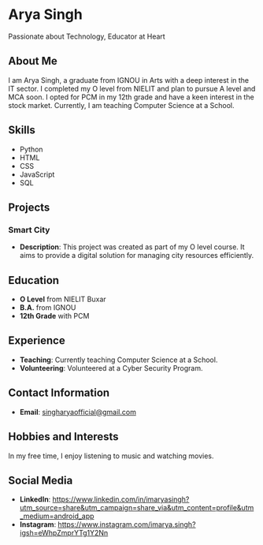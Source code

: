 # Arya Singh

Passionate about Technology, Educator at Heart

## About Me
I am Arya Singh, a graduate from IGNOU in Arts with a deep interest in the IT sector. I completed my O level from NIELIT and plan to pursue A level and MCA soon. I opted for PCM in my 12th grade and have a keen interest in the stock market. Currently, I am teaching Computer Science at a School.

## Skills
- Python
- HTML
- CSS
- JavaScript
- SQL

## Projects
### Smart City
- **Description**: This project was created as part of my O level course. It aims to provide a digital solution for managing city resources efficiently.

## Education
- **O Level** from NIELIT Buxar
- **B.A.** from IGNOU
- **12th Grade** with PCM

## Experience
- **Teaching**: Currently teaching Computer Science at a School.
- **Volunteering**: Volunteered at a Cyber Security Program.

## Contact Information
- **Email**: singharyaofficial@gmail.com

## Hobbies and Interests
In my free time, I enjoy listening to music and watching movies.

## Social Media
- **LinkedIn**: https://www.linkedin.com/in/imaryasingh?utm_source=share&utm_campaign=share_via&utm_content=profile&utm_medium=android_app
- **Instagram**: https://www.instagram.com/imarya.singh?igsh=eWhpZmprYTg1Y2Nn
